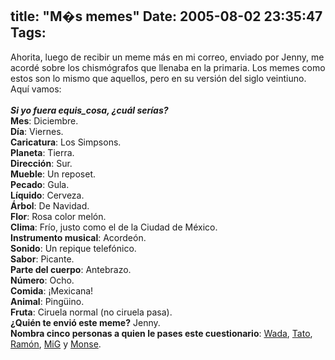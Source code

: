 title: "M�s memes"
Date: 2005-08-02 23:35:47
Tags: 
---
Ahorita, luego de recibir un meme más en mi correo, enviado por Jenny,
me acordé sobre los chismógrafos que llenaba en la primaria. Los memes
como estos son lo mismo que aquellos, pero en su versión del siglo
veintiuno. Aquí vamos:<br/><br/><strong><em>Si yo fuera equis_cosa, ¿cuál serías?</em></strong><br/><strong>Mes</strong>: Diciembre.<br/><strong>Día</strong>: Viernes.<br/><strong>Caricatura</strong>: Los Simpsons.<br/><strong>Planeta</strong>: Tierra.<br/><strong>Dirección</strong>: Sur.<br/><strong>Mueble</strong>: Un reposet.<br/><strong>Pecado</strong>: Gula.<br/><strong>Líquido</strong>: Cerveza.<br/><strong>Árbol</strong>: De Navidad.<br/><strong>Flor</strong>: Rosa color melón.<br/><strong>Clima</strong>: Frío, justo como el de la Ciudad de México.<br/><strong>Instrumento musical</strong>: Acordeón.<br/><strong>Sonido</strong>: Un repique telefónico.<br/><strong>Sabor</strong>: Picante.<br/><strong>Parte del cuerpo</strong>: Antebrazo.<br/><strong>Número</strong>: Ocho.<br/><strong>Comida</strong>: ¡Mexicana!<br/><strong>Animal</strong>: Pingüino.<br/><strong>Fruta</strong>: Ciruela normal (no ciruela pasa).<br/><strong>¿Quién te envió este meme?</strong> Jenny.<br/><strong>Nombra cinco personas a quien le pases este cuestionario</strong>: <a target="_blank" href="http://www.wada.com.mx">Wada</a>, <a target="_blank" href="http://blog.tacvbo.net">Tato</a>, <a target="_blank" href="http://www.ramoncarazo.net">Ramón</a>, <a target="_blank" href="http://www.mig-29.net">MiG</a> y <a target="_blank" href="http://monx-xter.blogspot.com">Monse</a>.<br/><br/><br/><br/>
